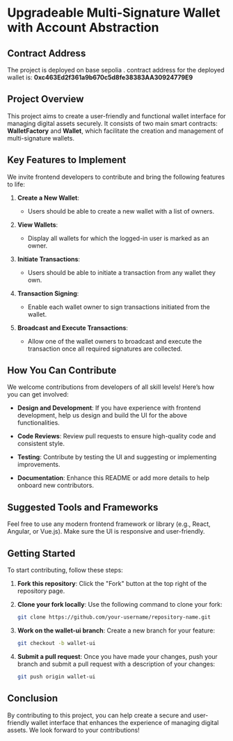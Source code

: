 # Upgradeable Multi-Signature Wallet with Account Abstraction

## Contract Address
The project is deployed on base sepolia . contract address for the deployed wallet is: **0xc463Ed2f361a9b670c5d8fe38383AA30924779E9**

## Project Overview
This project aims to create a user-friendly and functional wallet interface for managing digital assets securely. It consists of two main smart contracts: **WalletFactory** and **Wallet**, which facilitate the creation and management of multi-signature wallets.

## Key Features to Implement
We invite frontend developers to contribute and bring the following features to life:

1. **Create a New Wallet**:
   - Users should be able to create a new wallet with a list of owners.

2. **View Wallets**:
   - Display all wallets for which the logged-in user is marked as an owner.

3. **Initiate Transactions**:
   - Users should be able to initiate a transaction from any wallet they own.

4. **Transaction Signing**:
   - Enable each wallet owner to sign transactions initiated from the wallet.

5. **Broadcast and Execute Transactions**:
   - Allow one of the wallet owners to broadcast and execute the transaction once all required signatures are collected.

## How You Can Contribute
We welcome contributions from developers of all skill levels! Here’s how you can get involved:

- **Design and Development**: If you have experience with frontend development, help us design and build the UI for the above functionalities.
  
- **Code Reviews**: Review pull requests to ensure high-quality code and consistent style.
  
- **Testing**: Contribute by testing the UI and suggesting or implementing improvements.
  
- **Documentation**: Enhance this README or add more details to help onboard new contributors.

## Suggested Tools and Frameworks
Feel free to use any modern frontend framework or library (e.g., React, Angular, or Vue.js). Make sure the UI is responsive and user-friendly.

## Getting Started
To start contributing, follow these steps:

1. **Fork this repository**: Click the "Fork" button at the top right of the repository page.
  
2. **Clone your fork locally**: Use the following command to clone your fork:
   ```bash
   git clone https://github.com/your-username/repository-name.git
   ```
  
3. **Work on the wallet-ui branch**: Create a new branch for your feature:
   ```bash
   git checkout -b wallet-ui
   ```
  
4. **Submit a pull request**: Once you have made your changes, push your branch and submit a pull request with a description of your changes:
   ```bash
   git push origin wallet-ui
   ```

## Conclusion
By contributing to this project, you can help create a secure and user-friendly wallet interface that enhances the experience of managing digital assets. We look forward to your contributions!

